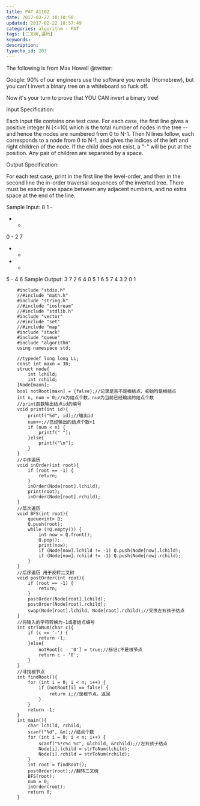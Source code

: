 ```yaml
---
title: PAT A1102
date: 2017-02-22 18:10:50
updated: 2017-02-22 18:57:49
categories: algorithm - PAT
tags: [二叉树,遍历]
keywords:
description:
typecho_id: 203
---
```


The following is from Max Howell @twitter:

Google: 90% of our engineers use the software you wrote (Homebrew), but you can't invert a binary tree on a whiteboard so fuck off.

Now it's your turn to prove that YOU CAN invert a binary tree!

Input Specification:

Each input file contains one test case. For each case, the first line gives a positive integer N (<=10) which is the total number of nodes in the tree -- and hence the nodes are numbered from 0 to N-1. Then N lines follow, each corresponds to a node from 0 to N-1, and gives the indices of the left and right children of the node. If the child does not exist, a "-" will be put at the position. Any pair of children are separated by a space.

Output Specification:

For each test case, print in the first line the level-order, and then in the second line the in-order traversal sequences of the inverted tree. There must be exactly one space between any adjacent numbers, and no extra space at the end of the line.

Sample Input:
8
1 -
- -
0 -
2 7
- -
- -
5 -
4 6
Sample Output:
3 7 2 6 4 0 5 1
6 5 7 4 3 2 0 1
```
    #include "stdio.h"
    //#include "math.h"
    #include "string.h"
    //#include "iostream"
    //#include "stdlib.h"
    #include "vector"
    //#include "set"
    //#include "map"
    #include "stack"
    #include "queue"
    #include "algorithm"
    using namespace std;
    
    //typedef long long LL;
    const int maxn = 30;
    struct node{
        int lchild;
        int rchild;
    }Node[maxn];
    bool notRoot[maxn] = {false};//记录是否不是根结点，初始均是根结点
    int n, num = 0;//n为结点个数，num为当前已经输出的结点个数
    //print函数输出结点id的编号
    void print(int id){
        printf("%d", id);//输出id
        num++;//已经输出的结点个数+1
        if (num < n) {
            printf(" ");
        }else{
            printf("\n");
        }
    }
    //中序遍历
    void inOrder(int root){
        if (root == -1) {
            return;
        }
        inOrder(Node[root].lchild);
        print(root);
        inOrder(Node[root].rchild);
    }
    //层次遍历
    void BFS(int root){
        queue<int> Q;
        Q.push(root);
        while (!Q.empty()) {
            int now = Q.front();
            Q.pop();
            print(now);
            if (Node[now].lchild != -1) Q.push(Node[now].lchild);
            if (Node[now].rchild != -1) Q.push(Node[now].rchild);
        }
    }
    //后序遍历 用于反转二叉树
    void postOrder(int root){
        if (root == -1) {
            return;
        }
        postOrder(Node[root].lchild);
        postOrder(Node[root].rchild);
        swap(Node[root].lchild, Node[root].rchild);//交换左右孩子结点
    }
    //将输入的字符转换为-1或者结点编号
    int strToNum(char c){
        if (c == '-') {
            return -1;
        }else{
            notRoot[c - '0'] = true;//标记c不是根节点
            return c - '0';
        }
    }
    //寻找根节点
    int findRoot(){
        for (int i = 0; i < n; i++) {
            if (notRoot[i] == false) {
                return i;//是根节点，返回
            }
        }
        return -1;
    }
    int main(){
        char lchild, rchild;
        scanf("%d", &n);//结点个数
        for (int i = 0; i < n; i++) {
            scanf("%*c%c %c", &lchild, &rchild);//左右孩子结点
            Node[i].lchild = strToNum(lchild);
            Node[i].rchild = strToNum(rchild);
        }
        int root = findRoot();
        postOrder(root);//翻转二叉树
        BFS(root);
        num = 0;
        inOrder(root);
        return 0;
    }

```